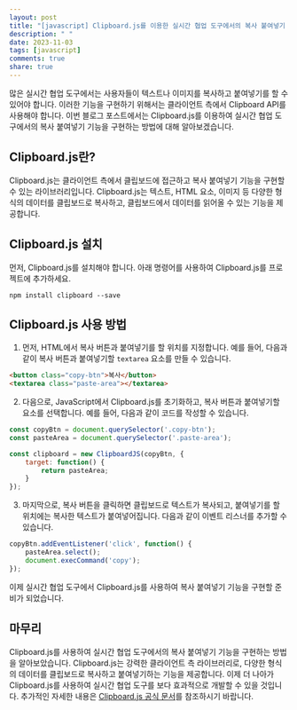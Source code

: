 ```yaml
---
layout: post
title: "[javascript] Clipboard.js를 이용한 실시간 협업 도구에서의 복사 붙여넣기 기능 구현 방법"
description: " "
date: 2023-11-03
tags: [javascript]
comments: true
share: true
---
```


많은 실시간 협업 도구에서는 사용자들이 텍스트나 이미지를 복사하고 붙여넣기를 할 수 있어야 합니다. 이러한 기능을 구현하기 위해서는 클라이언트 측에서 Clipboard API를 사용해야 합니다. 이번 블로그 포스트에서는 Clipboard.js를 이용하여 실시간 협업 도구에서의 복사 붙여넣기 기능을 구현하는 방법에 대해 알아보겠습니다.

## Clipboard.js란?

Clipboard.js는 클라이언트 측에서 클립보드에 접근하고 복사 붙여넣기 기능을 구현할 수 있는 라이브러리입니다. Clipboard.js는 텍스트, HTML 요소, 이미지 등 다양한 형식의 데이터를 클립보드로 복사하고, 클립보드에서 데이터를 읽어올 수 있는 기능을 제공합니다.

## Clipboard.js 설치

먼저, Clipboard.js를 설치해야 합니다. 아래 명령어를 사용하여 Clipboard.js를 프로젝트에 추가하세요.

```shell
npm install clipboard --save
```

## Clipboard.js 사용 방법

1. 먼저, HTML에서 복사 버튼과 붙여넣기를 할 위치를 지정합니다. 예를 들어, 다음과 같이 복사 버튼과 붙여넣기할 `textarea` 요소를 만들 수 있습니다.

```html
<button class="copy-btn">복사</button>
<textarea class="paste-area"></textarea>
```

2. 다음으로, JavaScript에서 Clipboard.js를 초기화하고, 복사 버튼과 붙여넣기할 요소를 선택합니다. 예를 들어, 다음과 같이 코드를 작성할 수 있습니다.

```javascript
const copyBtn = document.querySelector('.copy-btn');
const pasteArea = document.querySelector('.paste-area');

const clipboard = new ClipboardJS(copyBtn, {
    target: function() {
        return pasteArea;
    }
});
```

3. 마지막으로, 복사 버튼을 클릭하면 클립보드로 텍스트가 복사되고, 붙여넣기를 할 위치에는 복사한 텍스트가 붙여넣어집니다. 다음과 같이 이벤트 리스너를 추가할 수 있습니다.

```javascript
copyBtn.addEventListener('click', function() {
    pasteArea.select();
    document.execCommand('copy');
});
```

이제 실시간 협업 도구에서 Clipboard.js를 사용하여 복사 붙여넣기 기능을 구현할 준비가 되었습니다.

## 마무리

Clipboard.js를 사용하여 실시간 협업 도구에서의 복사 붙여넣기 기능을 구현하는 방법을 알아보았습니다. Clipboard.js는 강력한 클라이언트 측 라이브러리로, 다양한 형식의 데이터를 클립보드로 복사하고 붙여넣기하는 기능을 제공합니다. 이제 더 나아가 Clipboard.js를 사용하여 실시간 협업 도구를 보다 효과적으로 개발할 수 있을 것입니다. 추가적인 자세한 내용은 [Clipboard.js 공식 문서](https://clipboardjs.com/)를 참조하시기 바랍니다.